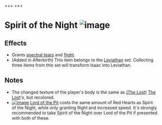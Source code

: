 +++
+++

 # Spirit of the Night ![image](/image/Spirit_of_the_Night.png) 


Effects
---------


* Grants [spectral tears](/wiki/Spectral_tears "Spectral tears") and [flight](/wiki/Flight "Flight").
* (Added in Afterbirth) This item belongs to the [Leviathan](/wiki/Leviathan "Leviathan") set. Collecting three items from this set will transform Isaac into Leviathan.


Notes
-------


* The changed texture of the player's body is the same as  [(The Lost)](/wiki/The_Lost "The Lost") [The Lost](/wiki/The_Lost "The Lost")'s, but recolored.
* [![image](/image/Lord_of_the_Pit.png)](/wiki/Lord_of_the_Pit "Lord of the Pit") [Lord of the Pit](/wiki/Lord_of_the_Pit "Lord of the Pit") costs the same amount of Red Hearts as Spirit of the Night, while only granting flight and increased speed. It´s strongly recommended to take Spirit of the Night over Lord of the Pit if presented with both of these.


